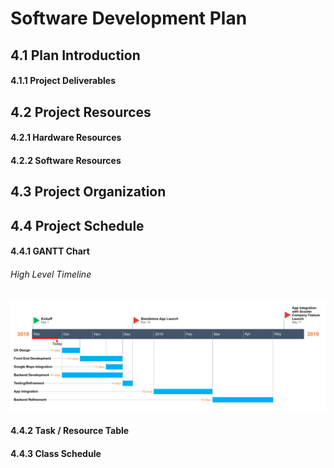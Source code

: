 # Software Development Plan

## 4.1 Plan Introduction

#### 4.1.1 Project Deliverables

## 4.2 Project Resources

#### 4.2.1 Hardware Resources

#### 4.2.2 Software Resources

## 4.3 Project Organization

## 4.4 Project Schedule

#### 4.4.1 GANTT Chart

###### High Level Timeline 
![GANTT Chart](images/high-level-timeline.png)

#### 4.4.2 Task / Resource Table

#### 4.4.3 Class Schedule

